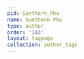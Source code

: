 ```yaml
---
pid: Sunthorn_Phu
name: Sunthorn Phu
type: author
order: '143'
layout: tagpage
collection: author_tags
---
```

